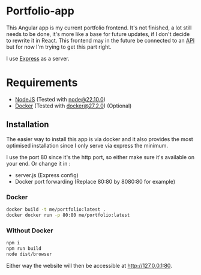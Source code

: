 # Portfolio-app
This Angular app is my current portfolio frontend. It's not finished, a lot still needs to be done, it's more like a base for future updates, if I don't decide to rewrite it in React.
This frontend may in the future be connected to an [API](https://github.com/IvoCostaCunha/portfolio-api.git) but for now I'm trying to get this part right.

I use [Express](https://github.com/expressjs/express.git) as a server.

# Requirements
- [NodeJS](https://nodejs.org/en) (Tested with node@22.10.0)
- [Docker](https://www.docker.com/) (Tested with docker@27.2.0) (Optional)

## Installation

The easier way to install this app is via docker and it also provides the most optimised installation since I only serve via express the minimum.

I use the port 80 since it's the http port, so either make sure it's available on your end.
Or change it in :
- server.js (Express config)
- Docker port forwarding (Replace 80:80 by 8080:80 for example)

### Docker
```sh
docker build -t me/portfolio:latest .
docker docker run -p 80:80 me/portfolio:latest
```

### Without Docker
```sh
npm i
npm run build
node dist/browser
```

Either way the website will then be accessible at http://127.0.0.1:80.